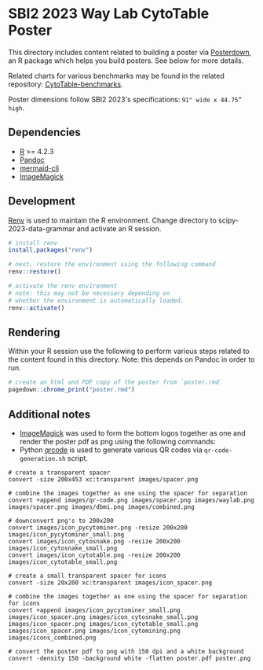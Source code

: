# SBI2 2023 Way Lab CytoTable Poster

This directory includes content related to building a poster via [Posterdown](https://github.com/brentthorne/posterdown), an R package which helps you build posters. See below for more details.

Related charts for various benchmarks may be found in the related repository: [CytoTable-benchmarks](https://github.com/cytomining/CytoTable-benchmarks).

Poster dimensions follow SBI2 2023's specifications: `91" wide x 44.75” high`.

## Dependencies

- [R](https://www.r-project.org/) >= 4.2.3
- [Pandoc](https://pandoc.org/)
- [mermaid-cli](https://github.com/mermaid-js/mermaid-cli)
- [ImageMagick](http://www.imagemagick.org/)

## Development

[Renv](https://rstudio.github.io/renv/index.html) is used to maintain the R environment.
Change directory to scipy-2023-data-grammar and activate an R session.

```R
# install renv
install.packages("renv")

# next, restore the environment using the following command
renv::restore()

# activate the renv environment
# note: this may not be necessary depending on
# whether the environment is automatically loaded.
renv::activate()
```

## Rendering

Within your R session use the following to perform various steps related to the content found in this directory.
Note: this depends on Pandoc in order to run.

```R
# create an html and PDF copy of the poster from `poster.rmd`
pagedown::chrome_print("poster.rmd")
```

## Additional notes

- [ImageMagick](http://www.imagemagick.org/) was used to form the bottom logos together as one and render the poster pdf as png using the following commands:
- Python [qrcode](https://github.com/lincolnloop/python-qrcode) is used to generate various QR codes via `qr-code-generation.sh` script.

```shell
# create a transparent spacer
convert -size 200x453 xc:transparent images/spacer.png

# combine the images together as one using the spacer for separation
convert +append images/qr-code.png images/spacer.png images/waylab.png images/spacer.png images/dbmi.png images/combined.png

# downconvert png's to 200x200
convert images/icon_pycytominer.png -resize 200x200 images/icon_pycytominer_small.png
convert images/icon_cytosnake.png -resize 200x200 images/icon_cytosnake_small.png
convert images/icon_cytotable.png -resize 200x200 images/icon_cytotable_small.png

# create a small transparent spacer for icons
convert -size 20x200 xc:transparent images/icon_spacer.png

# combine the images together as one using the spacer for separation for icons
convert +append images/icon_pycytominer_small.png images/icon_spacer.png images/icon_cytosnake_small.png images/icon_spacer.png images/icon_cytotable_small.png images/icon_spacer.png images/icon_cytomining.png images/icons_combined.png

# convert the poster pdf to png with 150 dpi and a white background
convert -density 150 -background white -flatten poster.pdf poster.png
```
